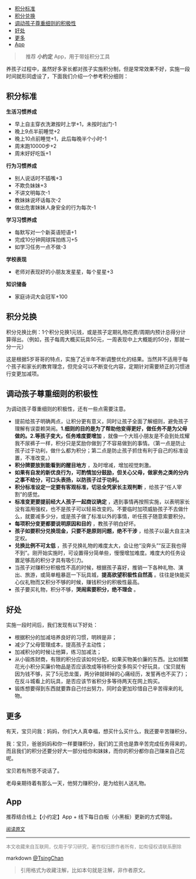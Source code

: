 
<!-- TOC -->

- [积分标准](#积分标准)
- [积分兑换](#积分兑换)
- [调动孩子尊重细则的积极性](#调动孩子尊重细则的积极性)
- [好处](#好处)
- [更多](#更多)
- [App](#app)

<!-- /TOC -->
  
>　推荐 **小约定** App，用于带娃积分工具

养孩子过程中，虽然好多家长都对孩子实施积分制，但是常常效果不好，实施一段时间就形同虚设了，下面我们介绍一个参考积分细则：



## 积分标准

**生活习惯养成**

- 早上自主穿衣洗漱按时上学+1，未按时出门-1
- 晚上9点半前睡觉+2
- 晚上10点前睡觉+1，此后每晚半个小时-1
- 周末跑10000步+2
- 周末好好吃饭+1

**行为习惯养成**

- 别人说话时不插嘴+3
- 不欺负妹妹+3
- 不讲文明每次-1
- 教妹妹说坏话每次-2
- 做出危害妹妹人身安全的行为每次-1

**学习习惯养成**

- 每默写对一个新英语短语+1
- 完成10分钟网球挥拍练习+5
- 如学习任务一点不做-3

**学校表现**

- 老师对表现好的小朋友发星星，每个星星+3

**知识储备**

- 家庭诗词大会冠军+100


## 积分兑换

积分兑换比例：1个积分兑换1元钱，或是孩子定期礼物花费/周期内预计总得分计算得出。（例如，孩子每周大概买玩具50元，一周表现中上大概能的50分，那就一分一元）


这是根据5岁哥哥的特点，实施了近半年不断调整优化的结果。当然并不适用于每个孩子和家长的教育理念，但完全可以不断变化内容，定期针对需要矫正的习惯进行变更加减项。


## 调动孩子尊重细则的积极性

为调动孩子尊重细则的积极性，还有一些点需要注意。

- 提前给孩子明确两点，让积分更有意义，同时让孩子全面了解细则，避免孩子理解有误耍赖哭闹。**1.细则的目的是为了帮助他变得更好，做任务不是为父母做的。2.等孩子变大，任务难度要增加** ，就像一个大班小朋友是不会到处炫耀我不尿裤子一样，积分只是奖励你做到了不容易做到的事情。（第一点是防止孩子过于功利，做什么都为积分；第二点是防止孩子抓住有利于自己的标准设置，不准改变。）
- **积分牌要放到能看到的醒目地方** ，及时增减，增加视觉刺激。
- **如果有自发的新优良行为，可酌情加分鼓励，但关心父母，做家务之类的分内之事不给分，可口头表扬，以防孩子过于功利。**
- **积分标准设定一定要有客观标准，切忌全凭家长主观判断** ，给孩子“任人宰割”的感觉。
- **标准变更要提前经大人孩子一起商议确定** ，遇到事情再按照实施，以表明家长没有滥用强权，也不是孩子可以轻易改变的。不要临时加项威胁孩子不去做什么，就要减多少分，或是孩子做了标准以外的事情，听任孩子随意索要积分。
- **每项积分变更都要说明原因和目的** ，教孩子明白好坏。
- **孩子如要积分兑换现金，只要不是原则问题，绝不干涉** ，给孩子以最大自主决定权。
- **兑换比例不可太低** ，孩子兑换礼物的难度太大，会让他“没奔头”“反正我也得不到”。刚开始实施时，可设置得分简单些，慢慢增加难度。难度大的任务设置足够高的积分才具有吸引力。
- 当孩子对赚积分积极性不高的时候，根据孩子喜好，推销一下各种礼物、演出、旅游，或简单粗暴逛一下玩具城，**提高欲望积极性自然高** 。往往是快能买心仪礼物而又积分不够的时候，赚钱积分的积极性最高。
- 孩子要买礼物，积分不够，**哭闹索要积分，绝不理会** 。


## 好处

实施一段时间后，我们发现有以下好处：

- 根据积分的加减培养良好的习惯，明辨是非；
- 减少了父母管理成本，提高孩子主动性；
- 加减积分的时候让他算，练习加减法；
- 从小锻炼财商，有限的积分应该如何分配，如果买物美价廉的东西。比如频繁花光小积分买廉价物品是否应该改成等待积分变多购买个好玩具，（宝贝就有因为钱不够，买了5元恐龙蛋，两分钟就碎掉的心痛经历，发誓再也不买了）；在反斗城看上的玩具，是否应该节省积分多等待两天在网上购买。
- 锻炼想要得到东西就要靠自己付出努力，同时会更加珍惜自己辛苦得来的礼物。



## 更多

有天，宝贝问我：妈妈，你们大人真幸福，想买什么买什么，我还要辛苦赚积分。

我：宝贝，爸爸妈妈和你一样要赚积分，我们的工资也是靠辛苦完成任务得来的，而且我们的积分还要分好大一部分给你和妹妹，而你的积分都你自己赚来自己花呢。

宝贝若有所思不说话了。

老母亲期待着有那么一天，他努力赚积分，是为给别人送礼物。

## App
推荐结合线上【小约定】App + 线下每日白板（小黑板）更新的方式带娃。

<font size=2 color=grey>[阅读原文](https://zhuanlan.zhihu.com/p/46605820?utm_source=wechat_session&utm_medium=social&utm_oi=28889430622208)</font>


----
<font size=2 color='grey'>本文收藏来自互联网，仅用于学习研究，著作权归原作者所有，如有侵权请联系删除</font>

markdown [@TsingChan](http://www.9ong.com/) 

> 引用格式为收藏注解，比如本句就是注解，非作者原文。
